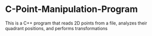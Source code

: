 # C-Point-Manipulation-Program
This is a C++ program that reads 2D points from a file, analyzes their quadrant positions, and performs transformations

